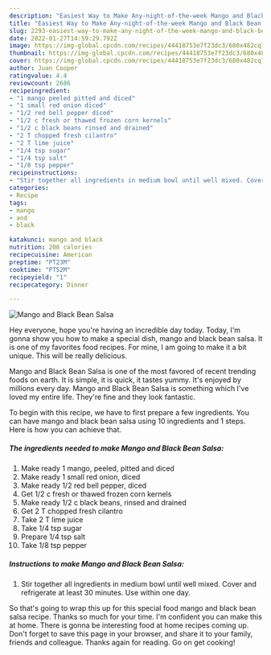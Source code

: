 ```yaml
---
description: "Easiest Way to Make Any-night-of-the-week Mango and Black Bean Salsa"
title: "Easiest Way to Make Any-night-of-the-week Mango and Black Bean Salsa"
slug: 2293-easiest-way-to-make-any-night-of-the-week-mango-and-black-bean-salsa
date: 2022-01-27T14:59:29.792Z
image: https://img-global.cpcdn.com/recipes/44418753e7f23dc3/680x482cq70/mango-and-black-bean-salsa-recipe-main-photo.jpg
thumbnail: https://img-global.cpcdn.com/recipes/44418753e7f23dc3/680x482cq70/mango-and-black-bean-salsa-recipe-main-photo.jpg
cover: https://img-global.cpcdn.com/recipes/44418753e7f23dc3/680x482cq70/mango-and-black-bean-salsa-recipe-main-photo.jpg
author: Juan Cooper
ratingvalue: 4.4
reviewcount: 2686
recipeingredient:
- "1 mango peeled pitted and diced"
- "1 small red onion diced"
- "1/2 red bell pepper diced"
- "1/2 c fresh or thawed frozen corn kernels"
- "1/2 c black beans rinsed and drained"
- "2 T chopped fresh cilantro"
- "2 T lime juice"
- "1/4 tsp sugar"
- "1/4 tsp salt"
- "1/8 tsp pepper"
recipeinstructions:
- "Stir together all ingredients in medium bowl until well mixed. Cover and refrigerate at least 30 minutes. Use within one day."
categories:
- Recipe
tags:
- mango
- and
- black

katakunci: mango and black 
nutrition: 208 calories
recipecuisine: American
preptime: "PT23M"
cooktime: "PT52M"
recipeyield: "1"
recipecategory: Dinner

---
```



![Mango and Black Bean Salsa](https://img-global.cpcdn.com/recipes/44418753e7f23dc3/680x482cq70/mango-and-black-bean-salsa-recipe-main-photo.jpg)

Hey everyone, hope you're having an incredible day today. Today, I'm gonna show you how to make a special dish, mango and black bean salsa. It is one of my favorites food recipes. For mine, I am going to make it a bit unique. This will be really delicious.



Mango and Black Bean Salsa is one of the most favored of recent trending foods on earth. It is simple, it is quick, it tastes yummy. It's enjoyed by millions every day. Mango and Black Bean Salsa is something which I've loved my entire life. They're fine and they look fantastic.


To begin with this recipe, we have to first prepare a few ingredients. You can have mango and black bean salsa using 10 ingredients and 1 steps. Here is how you can achieve that.

<!--inarticleads1-->

##### The ingredients needed to make Mango and Black Bean Salsa:

1. Make ready 1 mango, peeled, pitted and diced
1. Make ready 1 small red onion, diced
1. Make ready 1/2 red bell pepper, diced
1. Get 1/2 c fresh or thawed frozen corn kernels
1. Make ready 1/2 c black beans, rinsed and drained
1. Get 2 T chopped fresh cilantro
1. Take 2 T lime juice
1. Take 1/4 tsp sugar
1. Prepare 1/4 tsp salt
1. Take 1/8 tsp pepper




<!--inarticleads2-->

##### Instructions to make Mango and Black Bean Salsa:

1. Stir together all ingredients in medium bowl until well mixed. Cover and refrigerate at least 30 minutes. Use within one day.




So that's going to wrap this up for this special food mango and black bean salsa recipe. Thanks so much for your time. I'm confident you can make this at home. There is gonna be interesting food at home recipes coming up. Don't forget to save this page in your browser, and share it to your family, friends and colleague. Thanks again for reading. Go on get cooking!
